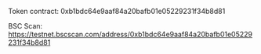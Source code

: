 Token contract: 0xb1bdc64e9aaf84a20bafb01e05229231f34b8d81

BSC Scan: https://testnet.bscscan.com/address/0xb1bdc64e9aaf84a20bafb01e05229231f34b8d81
